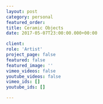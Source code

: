 ```yaml
---
layout: post
category: personal
featured_order: 
title: Ceramic Objects
date: 2017-05-07T23:00:00.000+00:00

client: 
role: 'Artist'
project_page: false
featured: false
featured_image: ''
vimeo_videos: false
youtube_videos: false
vimeo_ids: []
youtube_ids: []

---
```

